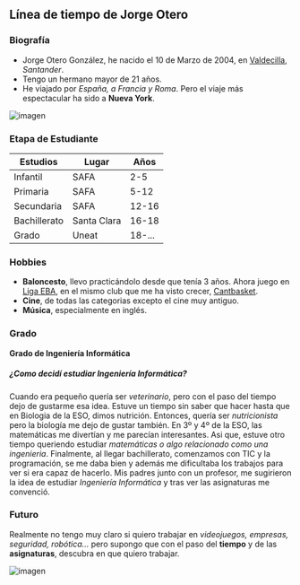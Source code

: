 ## Línea de tiempo de Jorge Otero

### Biografía

+ Jorge Otero González, he nacido el 10 de Marzo de 2004, en [Valdecilla](http://www.humv.es/index.php?option=com_content&task=view&id=26&Itemid=101), *Santander*.
+ Tengo un hermano mayor de 21 años.
+ He viajado por *España, a Francia y Roma*. Pero el viaje más espectacular ha sido a **Nueva York**.

![imagen](https://user-images.githubusercontent.com/114479616/193758334-a620e29b-744c-4c87-a2ea-5ad99ba0c38f.png)

###  Etapa de Estudiante

| Estudios | Lugar | Años |
| -- | -- | -- |
| Infantil | SAFA | 2-5 |
| Primaria | SAFA | 5-12 |
| Secundaria | SAFA | 12-16 |
| Bachillerato | Santa Clara | 16-18 |
| Grado | Uneat | 18-... |


### Hobbies
+ **Baloncesto**, llevo practicándolo desde que tenía 3 años. Ahora juego en [Liga EBA](https://www.feb.es/eba.aspx), en el mismo club que me ha visto crecer, [Cantbasket](https://www.cantbasket.com/jorge-otero-seguira-creciendo-en-el-primer-equipo-de-cantbasket-04-santander/).
+ **Cine**, de todas las categorias excepto el cine muy antiguo.
+ **Música**, especialmente en inglés.

### Grado
**Grado de Ingeniería Informática**
##### ¿Como decidí estudiar Ingeniería Informática?
Cuando era pequeño quería ser *veterinario*, pero con el paso del tiempo dejo de gustarme esa idea. 
Estuve un tiempo sin saber que hacer hasta que en Biologia de la ESO, dimos nutrición. Entonces, quería ser *nutricionista* pero la biología me dejo de gustar también.
En 3º y 4º de la ESO, las matemáticas me divertían y me parecían interesantes.
Asi que, estuve otro tiempo queriendo estudiar *matemáticas o algo relacionado como una ingenieria*. 
Finalmente, al llegar bachillerato, comenzamos con TIC y la programación, se me daba bien y además me dificultaba los trabajos para ver si era capaz de hacerlo.
Mis padres junto con un profesor, me sugirieron la idea de estudiar *Ingeniería Informática* y tras ver las asignaturas me convenció.

### Futuro

Realmente no tengo muy claro si quiero trabajar en *videojuegos, empresas, seguridad, robótica...*
pero supongo que con el paso del **tiempo** y de las **asignaturas**, descubra en que quiero trabajar.

![imagen](https://user-images.githubusercontent.com/114479616/193763965-5530592f-1887-4014-8787-048b5ec85c9e.png)

